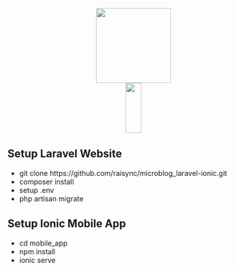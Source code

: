 <p align="center"><img src="https://laravel.com/assets/img/components/logo-laravel.svg" style="height:150px;"><br>
<img src="https://digitalscientists.com/system/images/562/original/logo-ionic-framework-thick.svg" style="height:100px; width:25%;"></p>

## Setup Laravel Website
<p>
	<ul>
		<li>git clone https://github.com/raisync/microblog_laravel-ionic.git</li>
		<li>composer install</li>
		<li>setup .env</li>
		<li>php artisan migrate</li>
	</ul>
</p>

## Setup Ionic Mobile App
<p>
	<ul>
		<li>cd mobile_app</li>
		<li>npm install</li>
		<li>ionic serve</li>
	</ul>
</p>
